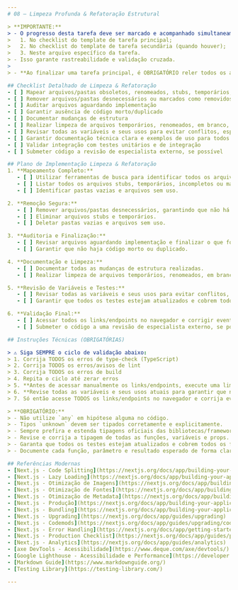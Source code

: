 ```yaml
---
# 08 – Limpeza Profunda & Refatoração Estrutural

> **IMPORTANTE:**
> - O progresso desta tarefa deve ser marcado e acompanhado simultaneamente:
>   1. No checklist do template de tarefa principal;
>   2. No checklist do template de tarefa secundária (quando houver);
>   3. Neste arquivo específico da tarefa.
> - Isso garante rastreabilidade e validação cruzada.
>
> - **Ao finalizar uma tarefa principal, é OBRIGATÓRIO reler todos os arquivos da pasta `revisao-completa` para relembrar o processo como um todo antes de iniciar a próxima tarefa principal.**

## Checklist Detalhado de Limpeza & Refatoração
- [ ] Mapear arquivos/pastas obsoletos, renomeados, stubs, temporários, incompletos, marcados para deleção ou em branco
- [ ] Remover arquivos/pastas desnecessários ou marcados como removidos ou deletados
- [ ] Auditar arquivos aguardando implementação
- [ ] Garantir ausência de código morto/duplicado
- [ ] Documentar mudanças de estrutura
- [ ] Realizar limpeza de arquivos temporários, renomeados, em branco, marcados para deletar ou resíduos após build
- [ ] Revisar todas as variáveis e seus usos para evitar conflitos, especialmente em autenticação e endpoints seguros
- [ ] Garantir documentação técnica clara e exemplos de uso para todos os fluxos
- [ ] Validar integração com testes unitários e de integração
- [ ] Submeter código a revisão de especialista externo, se possível

## Plano de Implementação Limpeza & Refatoração
1. **Mapeamento Completo:**
   - [ ] Utilizar ferramentas de busca para identificar todos os arquivos/pastas com sufixos como (bak, antigo, novo, moderno, backup, etc).
   - [ ] Listar todos os arquivos stubs, temporários, incompletos ou marcados para deleção.
   - [ ] Identificar pastas vazias e arquivos sem uso.

2. **Remoção Segura:**
   - [ ] Remover arquivos/pastas desnecessários, garantindo que não há links quebrados.
   - [ ] Eliminar arquivos stubs e temporários.
   - [ ] Deletar pastas vazias e arquivos sem uso.

3. **Auditoria e Finalização:**
   - [ ] Revisar arquivos aguardando implementação e finalizar o que for necessário.
   - [ ] Garantir que não haja código morto ou duplicado.

4. **Documentação e Limpeza:**
   - [ ] Documentar todas as mudanças de estrutura realizadas.
   - [ ] Realizar limpeza de arquivos temporários, renomeados, em branco, marcados para deletar ou resíduos após build.

5. **Revisão de Variáveis e Testes:**
   - [ ] Revisar todas as variáveis e seus usos para evitar conflitos, especialmente em autenticação e endpoints seguros.
   - [ ] Garantir que todos os testes estejam atualizados e cobrem todos os fluxos críticos.

6. **Validação Final:**
   - [ ] Acessar todos os links/endpoints no navegador e corrigir eventuais erros.
   - [ ] Submeter o código a uma revisão de especialista externo, se possível.

## Instruções Técnicas (OBRIGATÓRIAS)

> ⚠️ Siga SEMPRE o ciclo de validação abaixo:
> 1. Corrija TODOS os erros de type-check (TypeScript)
> 2. Corrija TODOS os erros/avisos de lint
> 3. Corrija TODOS os erros de build
> 4. Repita o ciclo até zerar erros
> 5. **Antes de acessar manualmente os links/endpoints, execute uma limpeza completa de arquivos temporários, renomeados, em branco, marcados para deletar ou resíduos do processo**
> 6. **Revise todas as variáveis e seus usos atuais para garantir que nada foi quebrado, principalmente em autenticação e endpoints seguros**
> 7. Só então acesse TODOS os links/endpoints no navegador e corrija eventuais erros

> **OBRIGATÓRIO:**
> - Não utilize `any` em hipótese alguma no código.
> - Tipos `unknown` devem ser tipados corretamente e explicitamente.
> - Sempre prefira e estenda tipagens oficiais das bibliotecas/frameworks quando necessário.
> - Revise e corrija a tipagem de todas as funções, variáveis e props.
> - Garanta que todos os testes estejam atualizados e cobrem todos os fluxos críticos.
> - Documente cada função, parâmetro e resultado esperado de forma clara e rastreável.

## Referências Modernas
- [Next.js - Code Splitting](https://nextjs.org/docs/app/building-your-application/optimizing/code-splitting)
- [Next.js - Lazy Loading](https://nextjs.org/docs/app/building-your-application/optimizing/lazy-loading)
- [Next.js - Otimização de Imagens](https://nextjs.org/docs/app/building-your-application/optimizing/images)
- [Next.js - Otimização de Fontes](https://nextjs.org/docs/app/building-your-application/optimizing/fonts)
- [Next.js - Otimização de Metadata](https://nextjs.org/docs/app/building-your-application/optimizing/metadata)
- [Next.js - Produção](https://nextjs.org/docs/app/building-your-application/optimizing/production)
- [Next.js - Bundling](https://nextjs.org/docs/app/building-your-application/optimizing/bundling)
- [Next.js - Upgrading](https://nextjs.org/docs/app/guides/upgrading)
- [Next.js - Codemods](https://nextjs.org/docs/app/guides/upgrading/codemods)
- [Next.js - Error Handling](https://nextjs.org/docs/app/getting-started/error-handling)
- [Next.js - Production Checklist](https://nextjs.org/docs/app/guides/production-checklist)
- [Next.js - Analytics](https://nextjs.org/docs/app/guides/analytics)
- [axe DevTools - Acessibilidade](https://www.deque.com/axe/devtools/)
- [Google Lighthouse - Acessibilidade e Performance](https://developer.chrome.com/docs/lighthouse/overview/)
- [Markdown Guide](https://www.markdownguide.org/)
- [Testing Library](https://testing-library.com/)

---
```

